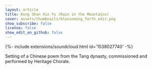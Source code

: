 ```yaml
---
layout: article
title: Kong Shan Xin Yu (Rain in the Mountains) 
cover: assets/thumbnails/blossoming_forth_edit.png
show_subscribe: false
license: false
show_edit_on_github: false
---
```


<div>{%- include extensions/soundcloud.html id='1538027740' -%}</div>

Setting of a Chinese poem from the Tang dynasty, commissioned and performed by Heritage Chorale.



